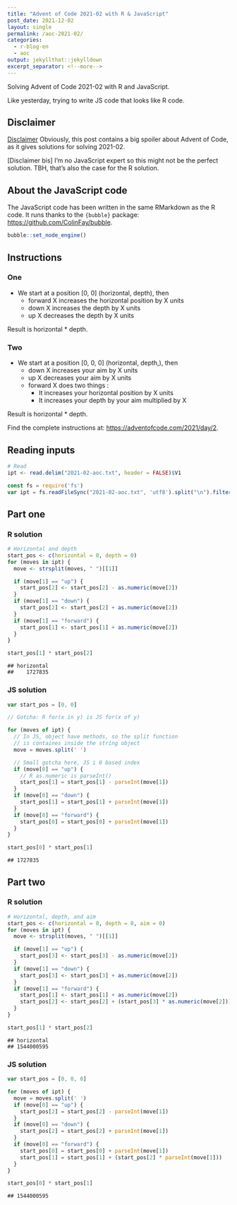 ```yaml
---
title: "Advent of Code 2021-02 with R & JavaScript"
post_date: 2021-12-02
layout: single
permalink: /aoc-2021-02/
categories:
  - r-blog-en
  - aoc
output: jekyllthat::jekylldown
excerpt_separator: <!--more-->
---
```


Solving Advent of Code 2021-02 with R and JavaScript.

Like yesterday, trying to write JS code that looks like R code.

## Disclaimer

[Disclaimer](#disclaimer) Obviously, this post contains a big spoiler
about Advent of Code, as it gives solutions for solving 2021-02.

\[Disclaimer bis\] I’m no JavaScript expert so this might not be the
perfect solution. TBH, that’s also the case for the R solution.

## About the JavaScript code

The JavaScript code has been written in the same RMarkdown as the R
code. It runs thanks to the `{bubble}` package:
<https://github.com/ColinFay/bubble>.

``` r
bubble::set_node_engine()
```

## Instructions

### One

  - We start at a position \[0, 0\] (horizontal, depth), then
      - forward X increases the horizontal position by X units
      - down X increases the depth by X units
      - up X decreases the depth by X units

Result is horizontal \* depth.

### Two

  - We start at a position \[0, 0, 0\] (horizontal, depth,), then
      - down X increases your aim by X units
      - up X decreases your aim by X units
      - forward X does two things :
          - It increases your horizontal position by X units
          - It increases your depth by your aim multiplied by X

Result is horizontal \* depth.

Find the complete instructions at:
<https://adventofcode.com/2021/day/2>.

## Reading inputs

``` r
# Read
ipt <- read.delim("2021-02-aoc.txt", header = FALSE)$V1
```

``` javascript
const fs = require('fs')
var ipt = fs.readFileSync("2021-02-aoc.txt", 'utf8').split("\n").filter(x => x.length != 0);
```

## Part one

### R solution

``` r
# Horizontal and depth
start_pos <- c(horizontal = 0, depth = 0)
for (moves in ipt) {
  move <- strsplit(moves, " ")[[1]]

  if (move[1] == "up") {
    start_pos[2] <- start_pos[2] - as.numeric(move[2])
  }
  if (move[1] == "down") {
    start_pos[2] <- start_pos[2] + as.numeric(move[2])
  }
  if (move[1] == "forward") {
    start_pos[1] <- start_pos[1] + as.numeric(move[2])
  }
}

start_pos[1] * start_pos[2]
```

    ## horizontal
    ##    1727835

### JS solution

``` javascript
var start_pos = [0, 0]

// Gotcha: R for(x in y) is JS for(x of y)

for (moves of ipt) {
  // In JS, object have methods, so the split function
  // is containes inside the string object
  move = moves.split(' ')

  // Small gotcha here, JS i 0 based index
  if (move[0] == "up") {
    // R as.numeric is parseInt()
    start_pos[1] = start_pos[1] - parseInt(move[1])
  }
  if (move[0] == "down") {
    start_pos[1] = start_pos[1] + parseInt(move[1])
  }
  if (move[0] == "forward") {
    start_pos[0] = start_pos[0] + parseInt(move[1])
  }
}
```

``` javascript
start_pos[0] * start_pos[1]
```

    ## 1727835

## Part two

### R solution

``` r
# Horizontal, depth, and aim
start_pos <- c(horizontal = 0, depth = 0, aim = 0)
for (moves in ipt) {
  move <- strsplit(moves, " ")[[1]]

  if (move[1] == "up") {
    start_pos[3] <- start_pos[3] - as.numeric(move[2])
  }
  if (move[1] == "down") {
    start_pos[3] <- start_pos[3] + as.numeric(move[2])
  }
  if (move[1] == "forward") {
    start_pos[1] <- start_pos[1] + as.numeric(move[2])
    start_pos[2] <- start_pos[2] + (start_pos[3] * as.numeric(move[2]))
  }
}

start_pos[1] * start_pos[2]
```

    ## horizontal
    ## 1544000595

### JS solution

``` javascript
var start_pos = [0, 0, 0]

for (moves of ipt) {
  move = moves.split(' ')
  if (move[0] == "up") {
    start_pos[2] = start_pos[2] - parseInt(move[1])
  }
  if (move[0] == "down") {
    start_pos[2] = start_pos[2] + parseInt(move[1])
  }
  if (move[0] == "forward") {
    start_pos[0] = start_pos[0] + parseInt(move[1])
    start_pos[1] = start_pos[1] + (start_pos[2] * parseInt(move[1]))
  }
}
```

``` javascript
start_pos[0] * start_pos[1]
```

    ## 1544000595
